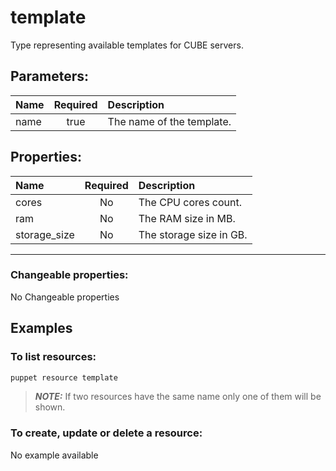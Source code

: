 # template

Type representing available templates for CUBE servers.

## Parameters:

| Name | Required | Description |
| :--- | :-: | :--- |
| name | true | The name of the template.   |

## Properties:

| Name | Required | Description |
| :--- | :-: | :--- |
| cores | No | The CPU cores count.   |
| ram | No | The RAM size in MB.   |
| storage_size | No | The storage size in GB.   |
***


### Changeable properties:

No Changeable properties


## Examples

### To list resources:
```bash
puppet resource template
```
> **_NOTE:_** If two resources have the same name only one of them will be shown.


### To create, update or delete a resource:

No example available
